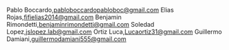 Pablo Boccardo,pabloboccardopabloboc@gmail.com
Elias Rojas,fifielias2014@gmail.com
Benjamin Rimondetti,benjaminrimondetti@gmail.com
Soledad Lopez,jslopez.lab@gmail.com
Ortiz Luca,Lucaortiz31@gmail.com
Guillermo Damiani,guillermodamiani555@gmail.com
